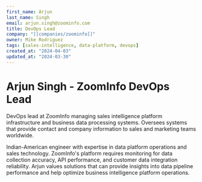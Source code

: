 ```yaml
---
first_name: Arjun
last_name: Singh
email: arjun.singh@zoominfo.com
title: DevOps Lead
company: "[[companies/zoominfo]]"
owner: Mike Rodriguez
tags: [sales-intelligence, data-platform, devops]
created_at: "2024-04-03"
updated_at: "2024-03-30"
---
```


# Arjun Singh - ZoomInfo DevOps Lead

DevOps lead at ZoomInfo managing sales intelligence platform infrastructure and business data processing systems. Oversees systems that provide contact and company information to sales and marketing teams worldwide.

Indian-American engineer with expertise in data platform operations and sales technology. ZoomInfo's platform requires monitoring for data collection accuracy, API performance, and customer data integration reliability. Arjun values solutions that can provide insights into data pipeline performance and help optimize business intelligence platform operations.